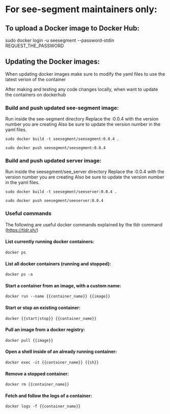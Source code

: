 # For see-segment maintainers only:
## To upload a Docker image to Docker Hub:
sudo docker login -u seesegment --password-stdin REQUEST_THE_PASSWORD

## Updating the Docker images:
When updating docker images make sure to modify the yaml files to use the latest verion of the container

After making and testing any code changes locally, when want to update the containers on dockerhub

### Build and push updated see-segment image:
Run inside the see-segment directory
Replace the :0.0.4 with the version number you are creating
Also be sure to update the version number in the yaml files.

`sudo docker build -t seesegment/seesegment:0.0.4 .`

`sudo docker push seesegment/seesegment:0.0.4`

### Build and push updated server image:
Run inside the seesegment/see_server directory
Replace the :0.0.4 with the version number you are creating
Also be sure to update the version number in the yaml files.

`sudo docker build -t seesegment/seeserver:0.0.4 .`

`sudo docker push seesegment/seeserver:0.0.4`


### Useful commands
The following are useful docker commands explained by the tldr command
(https://tldr.sh/)

#### List currently running docker containers:
`docker ps`

#### List all docker containers (running and stopped):
`docker ps -a`

#### Start a container from an image, with a custom name:
`docker run --name {{container_name}} {{image}}`

#### Start or stop an existing container:
`docker {{start|stop}} {{container_name}}`

#### Pull an image from a docker registry:
`docker pull {{image}}`

#### Open a shell inside of an already running container:
`docker exec -it {{container_name}} {{sh}}`

#### Remove a stopped container:
`docker rm {{container_name}}`

#### Fetch and follow the logs of a container:
`docker logs -f {{container_name}}`

